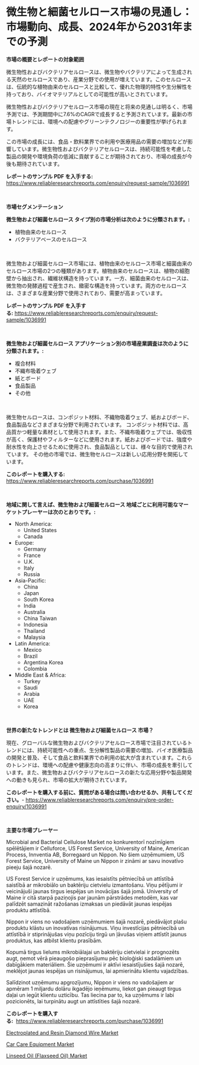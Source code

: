 <p><h1>微生物と細菌セルロース市場の見通し：市場動向、成長、2024年から2031年までの予測</h1></p><p><strong>市場の概要とレポートの対象範囲</strong></p>
<p><p>微生物性およびバクテリアセルロースは、微生物やバクテリアによって生成される天然のセルロースであり、産業分野での使用が増えています。このセルロースは、伝統的な植物由来のセルロースと比較して、優れた物理的特性や生分解性を持っており、バイオマテリアルとしての可能性が高いとされています。</p><p>微生物性およびバクテリアセルロース市場の現在と将来の見通しは明るく、市場予測では、予測期間中に7.6%のCAGRで成長すると予測されています。最新の市場トレンドには、環境への配慮やグリーンテクノロジーの重要性が挙げられます。</p><p>この市場の成長には、食品・飲料業界での利用や医療用品の需要の増加などが影響しています。微生物性およびバクテリアセルロースは、持続可能性を考慮した製品の開発や環境負荷の低減に貢献することが期待されており、市場の成長が今後も期待されています。</p></p>
<p><strong>レポートのサンプル PDF を入手する:</strong> <a href="https://www.reliableresearchreports.com/enquiry/request-sample/1036991">https://www.reliableresearchreports.com/enquiry/request-sample/1036991</a></p>
<p>&nbsp;</p>
<p><strong>市場セグメンテーション</strong></p>
<p><strong>微生物および細菌セルロース タイプ別の市場分析は次のように分類されます。:</strong></p>
<p><ul><li>植物由来のセルロース</li><li>バクテリアベースのセルロース</li></ul></p>
<p>&nbsp;</p>
<p><p>微生物および細菌セルロース市場には、植物由来のセルロース市場と細菌由来のセルロース市場の2つの種類があります。植物由来のセルロースは、植物の細胞壁から抽出され、繊維状構造を持っています。一方、細菌由来のセルロースは、微生物の発酵過程で産生され、緻密な構造を持っています。両方のセルロースは、さまざまな産業分野で使用されており、需要が高まっています。</p></p>
<p><strong>レポートのサンプル PDF を入手する:</strong>&nbsp;<a href="https://www.reliableresearchreports.com/enquiry/request-sample/1036991">https://www.reliableresearchreports.com/enquiry/request-sample/1036991</a></p>
<p>&nbsp;</p>
<p><strong> 微生物および細菌セルロース アプリケーション別の市場産業調査は次のように分類されます。:</strong></p>
<p><ul><li>複合材料</li><li>不織布吸着ウェブ</li><li>紙とボード</li><li>食品製品</li><li>その他</li></ul></p>
<p>&nbsp;</p>
<p><p>微生物セルロースは、コンポジット材料、不織物吸着ウェブ、紙およびボード、食品製品などさまざまな分野で利用されています。 コンポジット材料では、高品質かつ軽量な素材として使用されます。また、不織布吸着ウェブでは、吸収性が高く、保護材やフィルターなどに使用されます。紙およびボードでは、強度や耐水性を向上させるために使用され、食品製品としては、様々な目的で使用されています。 その他の市場では、微生物セルロースは新しい応用分野を開拓しています。</p></p>
<p><strong>このレポートを購入する:</strong>&nbsp; <a href="https://www.reliableresearchreports.com/purchase/1036991">https://www.reliableresearchreports.com/purchase/1036991</a></p>
<p>&nbsp;</p>
<p><strong>地域に関して言えば、微生物および細菌セルロース 地域ごとに利用可能なマーケットプレーヤーは次のとおりです。:</strong></p>
<p><ul>
    <li>
        North America:
        <ul>
            <li>United States</li>
            <li>Canada</li>
        </ul>
    </li>
    <li>
        Europe:
        <ul>
            <li>Germany</li>
            <li>France</li>
            <li>U.K.</li>
            <li>Italy</li>
            <li>Russia</li>
        </ul>
    </li>
    <li>
        Asia-Pacific:
        <ul>
            <li>China</li>
            <li>Japan</li>
            <li>South Korea</li>
            <li>India</li>
            <li>Australia</li>
            <li>China Taiwan</li>
            <li>Indonesia</li>
            <li>Thailand</li>
            <li>Malaysia</li>
        </ul>
    </li>
    <li>
        Latin America:
        <ul>
            <li>Mexico</li>
            <li>Brazil</li>
            <li>Argentina Korea</li>
            <li>Colombia</li>
        </ul>
    </li>
    <li>
        Middle East & Africa:
        <ul>
            <li>Turkey</li>
            <li>Saudi</li>
            <li>Arabia</li>
            <li>UAE</li>
            <li>Korea</li>
        </ul>
    </li>
    </ul></p>
<p>&nbsp;</p>
<p><strong>世界の新たなトレンドとは 微生物および細菌セルロース 市場？</strong></p>
<p><p>現在、グローバルな微生物およびバクテリアセルロース市場で注目されているトレンドには、持続可能性への重点、生分解性製品の需要の増加、バイオ医療製品の開発と普及、そして食品と飲料業界での利用の拡大が含まれています。これらのトレンドは、環境への配慮や健康志向の高まりに伴い、市場の成長を牽引しています。また、微生物およびバクテリアセルロースの新たな応用分野や製品開発への動きも見られ、市場の拡大が期待されています。</p></p>
<p><strong>このレポートを購入する前に、質問がある場合は問い合わせるか、共有してください。</strong>- <a href="https://www.reliableresearchreports.com/enquiry/pre-order-enquiry/1036991">https://www.reliableresearchreports.com/enquiry/pre-order-enquiry/1036991</a></p>
<p>&nbsp;</p>
<p><strong>主要な市場プレーヤー</strong></p>
<p><p>Microbial and Bacterial Cellulose Market no konkurentorī nozīmīgiem spēlētājiem ir Celluforce, US Forest Service, University of Maine, American Process, Innventia AB, Borregaard un Nippon. No šiem uzņēmumiem, US Forest Service, University of Maine un Nippon ir zināmi ar savu inovatīvo pieeju šajā nozarē.</p><p>US Forest Service ir uzņēmums, kas iesaistīts pētniecībā un attīstībā saistībā ar mikrobiālo un baktēriju cietvielu izmantošanu. Viņu pētījumi ir veicinājuši jaunas tirgus iespējas un inovācijas šajā jomā. University of Maine ir citā starpā paziņojis par jaunām pārstrādes metodēm, kas var palīdzēt samazināt ražošanas izmaksas un piedāvāt jaunas iespējas produktu attīstībā.</p><p>Nippon ir viens no vadošajiem uzņēmumiem šajā nozarē, piedāvājot plašu produktu klāstu un inovatīvas risinājumus. Viņu investīcijas pētniecībā un attīstībā ir stiprinājušas viņu pozīciju tirgū un ļāvušas viņiem attīstīt jaunus produktus, kas atbilst klientu prasībām.</p><p>Kopumā tirgus lielums mikrobiālajai un baktēriju cietvielai ir prognozēts augt, ņemot vērā pieaugošo pieprasījumu pēc bioloģiski sadalāmiem un dabīgākiem materiāliem. Šie uzņēmumi ir aktīvi iesaistījušies šajā nozarē, meklējot jaunas iespējas un risinājumus, lai apmierinātu klientu vajadzības.</p><p>Salīdzinot uzņēmumu apgrozījumu, Nippon ir viens no vadošajiem ar apmēram 1 miljardu dolāru ikgadējo ieņēmumu, liekot gan pieaugt tirgus daļai un iegūt klientu uzticību. Tas liecina par to, ka uzņēmums ir labi pozicionēts, lai turpinātu augt un attīstīties šajā nozarē.</p></p>
<p><strong>このレポートを購入する:</strong>&nbsp;&nbsp;<a href="https://www.reliableresearchreports.com/purchase/1036991">https://www.reliableresearchreports.com/purchase/1036991</a></p>
<p><p><a href="https://view.publitas.com/reportprime-1/electroplated-and-resin-diamond-wire-market-size-share-trends-analysis-report-by-application-regional-outlook-competitive-strategies-and-segment-forecasts-2023-2030/">Electroplated and Resin Diamond Wire Market</a></p><p><a href="https://github.com/Hazelklievgspy6vdcsmu106w/Market-Research-Report-List-1/blob/main/car-care-equipment-market.md">Car Care Equipment Market</a></p><p><a href="https://view.publitas.com/reportprime-1/linseed-oil-flaxseed-oil-market-size-2023-2030-global-industrial-analysis-key-geographical-regions-market-share-top-key-players-product-types-and-forecast-research-report/">Linseed Oil (Flaxseed Oil) Market</a></p></p>